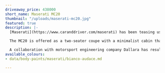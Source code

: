 ```yaml
---
driveaway_price: 438000
short_name: Maserati MC20
thumbnail: "/uploads/maserati-mc20.jpg"
featured: true
description: |-
  [Maserati](https://www.caranddriver.com/maserati) has been teasing us with the new MC20 mid-engine sports car for some time now, and we've finally driven this sweet little cannoli and sampled its [novel 621-hp twin-turbo V-6](https://www.caranddriver.com/features/a36453291/maserati-nettuno-v-6/).

  The MC20 is offered as a two-seater coupe with a minimalist cabin that's focused on the driver; a convertible is expected to join the lineup later and eventually an electric MC20 will reach production too.

  A collaboration with motorsport engineering company Dallara has resulted in a carbon-fiber structure with aluminum subframes for the suspension and powertrain. This construction minimizes weight, which sets the MC20 up for performance-related success.
available_colours:
- data/body-paints/maserati/bianco-audace.md

---
```

